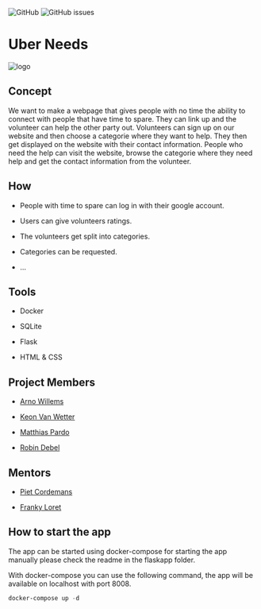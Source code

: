 ![GitHub](https://img.shields.io/github/license/vives-projectweek-1-2020/Uber-Needs)
![GitHub issues](https://img.shields.io/github/issues/vives-projectweek-1-2020/LocalShopper)

# Uber Needs

![logo](https://github.com/vives-projectweek-1-2020/Uber-needs/flaskapp/static/images/logoplat.png)

## Concept

We want to make a webpage that gives people with no time the ability to connect with people that have time to spare. They can link up and the volunteer can help the other party out. Volunteers can sign up on our website and then choose a categorie where they want to help. They then get displayed on the website with their contact information. People who need the help can visit the website, browse the categorie where they need help and get the contact information from the volunteer.

## How

* People with time to spare can log in with their google account.

* Users can give volunteers ratings.

* The volunteers get split into categories.

* Categories can be requested.

* ...

## Tools

* Docker

* SQLite

* Flask

* HTML & CSS

## Project Members

* [Arno Willems](https://github.com/ArnoWillems)

* [Keon Van Wetter](https://github.com/keon-vanwetter)

* [Matthias Pardo](https://github.com/matthiaspardo)

* [Robin Debel](https://github.com/RobinDebel)

## Mentors

* [Piet Cordemans](https://github.com/pcordemans)

* [Franky Loret](https://github.com/frankyloret)

## How to start the app

The app can be started using docker-compose for starting the app manually please check the readme in the flaskapp folder.

With docker-compose you can use the following command, the app will be available on localhost with port 8008.

```powershell
docker-compose up -d
```
